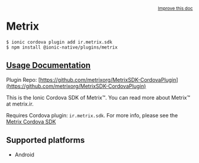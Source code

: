 <a style="float:right;font-size:12px;" href="http://github.com/danielsogl/awesome-cordova-plugins/edit/master/src/@awesome-cordova-plugins/plugins/metrix/index.ts#L144">
  Improve this doc
</a>

# Metrix

```
$ ionic cordova plugin add ir.metrix.sdk
$ npm install @ionic-native/plugins/metrix
```

## [Usage Documentation](https://ionicframework.com/docs/native/metrix/)

Plugin Repo: [https://github.com/metrixorg/MetrixSDK-CordovaPlugin](https://github.com/metrixorg/MetrixSDK-CordovaPlugin)

This is the Ionic Cordova SDK of Metrix™. You can read more about Metrix™ at metrix.ir.

Requires Cordova plugin: `ir.metrix.sdk`. For more info, please see the [Metrix Cordova SDK](https://github.com/metrixorg/MetrixSDK-CordovaPlugin)

## Supported platforms

- Android
  


